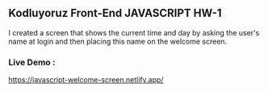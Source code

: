 ## Kodluyoruz Front-End JAVASCRIPT HW-1

I created a screen that shows the current time and day by asking the user's name at login and then placing this name on the welcome screen.

### Live Demo :

https://javascript-welcome-screen.netlify.app/
